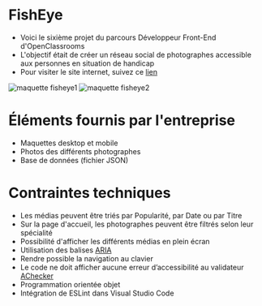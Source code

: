 # FishEye
- Voici le sixième projet du parcours Développeur Front-End d'OpenClassrooms
- L'objectif était de créer un réseau social de photographes accessible aux personnes en situation de handicap
- Pour visiter le site internet, suivez ce [lien](https://jeireme.github.io/JeremiePiard_6_27072021)

![maquette fisheye1](https://puu.sh/IcGA2/47c4fd3b41.jpg)
![maquette fisheye2](https://puu.sh/IcGFU/4e0f83e044.jpg)

# Éléments fournis par l'entreprise
- Maquettes desktop et mobile
- Photos des différents photographes
- Base de données (fichier JSON)

# Contraintes techniques
- Les médias peuvent être triés par Popularité, par Date ou par Titre
- Sur la page d'accueil, les photographes peuvent être filtrés selon leur spécialité
- Possibilité d'afficher les différents médias en plein écran
- Utilisation des balises [ARIA](https://developer.mozilla.org/fr/docs/Web/Accessibility/An_overview_of_accessible_web_applications_and_widgets)
- Rendre possible la navigation au clavier
- Le code ne doit afficher aucune erreur d’accessibilité au validateur [AChecker](https://achecker.achecks.ca/checker/index.php)
- Programmation orientée objet
- Intégration de ESLint dans Visual Studio Code
